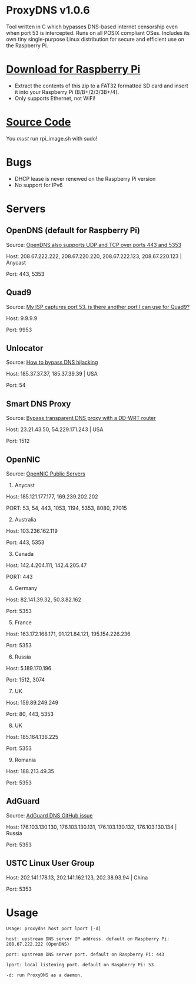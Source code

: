 # ProxyDNS v1.0.6

Tool written in C which bypasses DNS-based internet censorship even when port 53 is intercepted. Runs on all POSIX compliant OSes. Includes its own tiny single-purpose Linux distribution for secure and efficient use on the Raspberry Pi.

# [Download for Raspberry Pi](https://github.com/parrotgeek1/ProxyDNS/raw/main/rpi-release.zip)
* Extract the contents of this zip to a FAT32 formatted SD card and insert it into your Raspberry Pi (B/B+/2/3/3B+/4). 
* Only supports Ethernet, not WiFi!
# [Source Code](https://github.com/parrotgeek1/ProxyDNS)

You *must* run rpi_image.sh with sudo!

# Bugs

* DHCP lease is never renewed on the Raspberry Pi version
* No support for IPv6

# Servers

## OpenDNS (default for Raspberry Pi)

Source: [OpenDNS also supports UDP and TCP over ports 443 and 5353](https://support.opendns.com/hc/en-us/community/posts/115019265903/comments/115004948686)

Host: 208.67.222.222, 208.67.220.220, 208.67.222.123, 208.67.220.123 | Anycast

Port: 443, 5353

## Quad9

Source: [My ISP captures port 53, is there another port I can use for Quad9?](https://www.quad9.net/faq/#My_ISP_captures_port_53_is_there_another_port_I_can_use_for_Quad9)

Host: 9.9.9.9

Port: 9953

## Unlocator

Source: [How to bypass DNS hijacking](https://support.unlocator.com/customer/portal/articles/1440517-how-to-bypass-dns-hijacking)

Host: 185.37.37.37, 185.37.39.39 | USA

Port: 54

## Smart DNS Proxy

Source: [Bypass transparent DNS proxy with a DD-WRT router](http://support.smartdnsproxy.com/customer/portal/articles/1666197-bypass-transparent-dns-proxy-with-a-dd-wrt-router)

Host: 23.21.43.50, 54.229.171.243 | USA

Port: 1512

## OpenNIC

Source: [OpenNIC Public Servers](https://servers.opennicproject.org/)

1. Anycast

Host: 185.121.177.177, 169.239.202.202

PORT: 53, 54, 443, 1053, 1194, 5353, 8080, 27015

2. Australia

Host: 103.236.162.119

Port: 443, 5353

3. Canada

Host: 142.4.204.111, 142.4.205.47

PORT: 443

4. Germany

Host: 82.141.39.32, 50.3.82.162

Port: 5353

5. France

Host: 163.172.168.171, 91.121.84.121, 195.154.226.236

Port: 5353

6. Russia

Host: 5.189.170.196

Port: 1512, 3074

7. UK

Host: 159.89.249.249

Port: 80, 443, 5353

8. UK

Host: 185.164.136.225

Port: 5353

9. Romania

Host: 188.213.49.35

Port: 5353

## AdGuard
Source: [AdGuard DNS GitHub issue](https://github.com/AdguardTeam/AdguardForiOS/issues/528#issuecomment-345700923)

Host: 176.103.130.130, 176.103.130.131, 176.103.130.132, 176.103.130.134 | Russia

Port: 5353

## USTC Linux User Group

Host: 202.141.178.13, 202.141.162.123, 202.38.93.94 | China

Port: 5353

# Usage
 
    Usage: proxydns host port lport [-d]

    host: upstream DNS server IP address. default on Raspberry Pi: 208.67.222.222 (OpenDNS)
    
    port: upstream DNS server port. default on Raspberry Pi: 443
    
    lport: local listening port. default on Raspberry Pi: 53
    
    -d: run ProxyDNS as a daemon.
